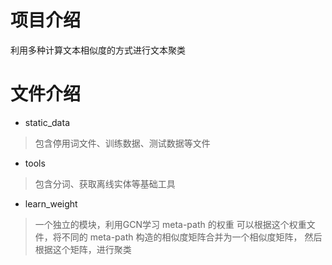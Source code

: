 # 项目介绍
利用多种计算文本相似度的方式进行文本聚类
# 文件介绍
+  static_data
> 包含停用词文件、训练数据、测试数据等文件
+ tools
> 包含分词、获取离线实体等基础工具
+ learn_weight
> 一个独立的模块，利用GCN学习 meta-path 的权重
> 可以根据这个权重文件，将不同的 meta-path 构造的相似度矩阵合并为一个相似度矩阵，
> 然后根据这个矩阵，进行聚类